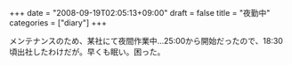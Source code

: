 +++
date = "2008-09-19T02:05:13+09:00"
draft = false
title = "夜勤中"
categories = ["diary"]
+++

メンテナンスのため、某社にて夜間作業中…25:00から開始だったので、18:30頃出社したわけだが。早くも眠い。困った。
